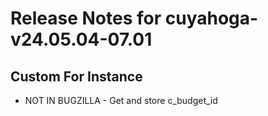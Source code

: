 
# Release Notes for cuyahoga-v24.05.04-07.01

## Custom For Instance

- NOT IN BUGZILLA - Get and store c_budget_id



